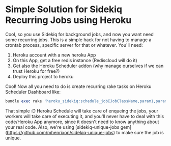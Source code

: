 # Simple Solution for Sidekiq Recurring Jobs using Heroku

Cool, so you use Sidekiq for background jobs, and now you want need some recurring jobs. This is a simple hack for not having to manage a crontab process, specific server for that or whatever. You'll need:

1. Heroku account with a new heroku App
2. On this App, get a free redis instance (Rediscloud will do it)
3. Get also the Heroku Scheduler addon (why manage ourselves if we can trust Heroku for free?)
4. Deploy this project to heroku


Cool! Now all you need to do is create recurring rake tasks on Heroku Scheduler Dashboard like:
```ruby
bundle exec rake 'heroku_sidekiq:schedule_job[JobClassName,param1,param2]'
```

That simple :D Heroku Schedule will take care of enqueing the jobs, your workers will take care of executing it, and you'll never have to deal with this code/Heroku App anymore, since it doesn't need to know anything about your real code. Also, we're using [sidekiq-unique-jobs gem] (https://github.com/mhenrixon/sidekiq-unique-jobs) to make sure the job is unique.
